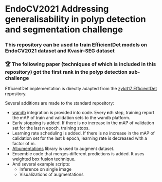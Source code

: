 # EndoCV2021 Addressing generalisability in polyp detection and segmentation challenge

### This repository can be used to train EfficientDet models on EndoCV2021 dataset and Kvasir-SEG dataset  

### 🏆 The following paper (techniques of which is included in this repository) got the first rank in the polyp detection sub-challenge 

EfficientDet implementation is directly adapted from the [zylo117 EfficientDet](https://github.com/zylo117/Yet-Another-EfficientDet-Pytorch) repository.

Several additions are made to the standard repository:
- [wandb](https://wandb.ai/site) integration is provided into code. Every **n**th step, training report the mAP of train and validation sets to the wandb platform.
- Early stopping is added. If there is no increase in the mAP of validation set for the last n epoch, training stops.  
- Learning rate scheduling is added. If there is no increase in the mAP of calidation set for the last k epoch, learning rate is decreased with a factor of m.
- [Albumentations](https://albumentations.ai/) library is used to augment dataset.
- Ensemble code that merges different predictions is added. It uses weighted box fusion technique.
- And several example scripts:
  - Inference on single image
  - Visualizations of augmentations
